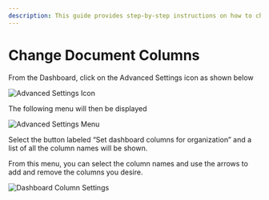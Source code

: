 ```yaml
---
description: This guide provides step-by-step instructions on how to change document columns from the dashboard in your organization's settings. Learn how to customize your dashboard view by adding or removing columns as per your needs.
---
```


# Change Document Columns

From the Dashboard, click on the Advanced Settings icon as shown below

![Advanced Settings Icon](https://lh7-us.googleusercontent.com/CY-xfFsc1bAlrKrer0gTR1UtUU670FeSFcqmLe-3fiumI7K7rAi8JHxZQhhPKHKIkGl6YmnBGjbL_x8LYkY6URYq4g57Rgn2CSfN4KIjmuvezamJg0gvhApUuS-AwN4sY-G3VNDzDQbsCMDa5-Dj69M)

The following menu will then be displayed

![Advanced Settings Menu](https://lh7-us.googleusercontent.com/wWt5QbmwZf44enmOoLcofh6SvyYPiHTav9OiEog\_m2xtnty6X73pFlhfdM9aglx89\_pfbiACZx5BejagV-wAKwlDTuGoGNu5jgbcZ5djrZ\_h1IgGp-8uaq8UHY-umjrs96hb4FZOzHFzdLasg2F\_ftw)

Select the button labeled “Set dashboard columns for organization” and a list of all the column names will be shown.

From this menu, you can select the column names and use the arrows to add and remove the columns you desire.

![Dashboard Column Settings](https://lh7-us.googleusercontent.com/cXnnrIR-y4TRDnRE9irGvvjnmkN-HSGEQTh7FiwsjRHzXF7FNjd-\_gLO-m55fLlv6lVjk-VvThgdW5JWgqIVZSm5tfk3hC7xrj68uRE5OgIPMtYIrpxOhhYzk4OMibyDBqvHQ0VZaDAysZohlH8dxm8)
